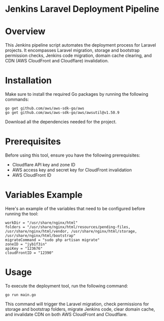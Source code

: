
# Jenkins Laravel Deployment Pipeline

# Overview
This Jenkins pipeline script automates the deployment process for Laravel projects. It encompasses Laravel migration, storage and bootstrap permission checks, Jenkins code migration, domain cache clearing, and CDN (AWS CloudFront and Cloudflare) invalidation.

# Installation
Make sure to install the required Go packages by running the following commands:
```
go get github.com/aws/aws-sdk-go/aws
go get github.com/aws/aws-sdk-go/aws/awsutil@v1.50.9
```
Download all the dependencies needed for the project.

# Prerequisites
Before using this tool, ensure you have the following prerequisites:
- Cloudflare API key and zone ID
- AWS access key and secret key for CloudFront invalidation
- AWS CloudFront ID

# Variables Example
Here's an example of the variables that need to be configured before running the tool:

```
workDir = "/usr/share/nginx/html"
folders = "/usr/share/nginx/html/resources/pending-files, /usr/share/nginx/html/vendor, /usr/share/nginx/html/storage, /usr/share/nginx/html/bootstrap"
migrateCommand = "sudo php artisan migrate"
zoneID = "jyb1f3in"
apiKey = "123676"
cloudFrontID = "12390"
```
# Usage
To execute the deployment tool, run the following command:
```
go run main.go
```
This command will trigger the Laravel migration, check permissions for storage and bootstrap folders, migrate Jenkins code, clear domain cache, and invalidate CDN on both AWS CloudFront and Cloudflare.